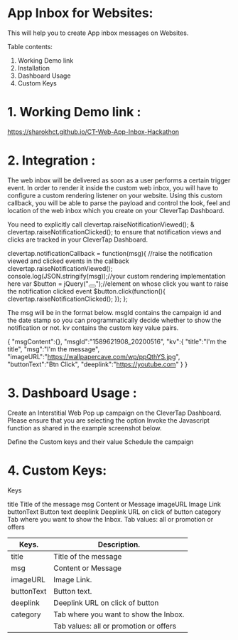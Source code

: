 # App Inbox for Websites:

This will help you to create App inbox messages on Websites.

Table contents:
1. Working Demo link
2. Installation
3. Dashboard Usage
4. Custom Keys

# 1. Working Demo link :
https://sharokhct.github.io/CT-Web-App-Inbox-Hackathon

# 2. Integration :

The web inbox will be delivered as soon as a user performs a certain trigger event. In order to render it inside the custom web inbox, you will have to configure a custom rendering listener on your website.
Using this custom callback, you will be able to parse the payload and control the look, feel and location of the web inbox which you create on your CleverTap Dashboard.

You need to explicitly call clevertap.raiseNotificationViewed(); & clevertap.raiseNotificationClicked(); to ensure that notification views and clicks are tracked in your CleverTap Dashboard.


clevertap.notificationCallback = function(msg){
      //raise the notification viewed and clicked events in the callback
      clevertap.raiseNotificationViewed();
      console.log(JSON.stringify(msg));//your custom rendering implementation here
      var $button = jQuery("<button></button>");//element on whose click you want to raise the notification clicked event
      $button.click(function(){
         clevertap.raiseNotificationClicked();
      });
};


The msg will be in the format below. msgId contains the campaign id and the date stamp so you can programmatically decide whether to show the notification or not. kv contains the custom key value pairs.

{
"msgContent":{},
"msgId":"1589621908_20200516",
"kv":{
"title":"I'm the title",
"msg":"I'm the message",
"imageURL":"https://wallpapercave.com/wp/ppQthYS.jpg",
"buttonText":"Btn Click",
"deeplink":"https://youtube.com"
}
}





# 3. Dashboard Usage :

Create an Interstitial Web Pop up campaign on the CleverTap Dashboard.
Please ensure that you are selecting the option Invoke the Javascript function as shared in the example screenshot below.


Define the Custom keys and their value
Schedule the campaign









# 4. Custom Keys:


Keys

title
Title of the message
msg
Content or Message
imageURL
Image Link
buttonText
Button text
deeplink
Deeplink URL on click of button
category
Tab where you want to show the Inbox.
Tab values: all or promotion or offers



| Keys.         | Description.                          |
| ------------- | ------------------------------------- |
| title         | Title of the message                  |
| msg           | Content or Message                    |
| imageURL      | Image Link.                           |
| buttonText    | Button text.                          |
| deeplink      | Deeplink URL on click of button       |
| category      | Tab where you want to show the Inbox. |
|               | Tab values: all or promotion or offers|






